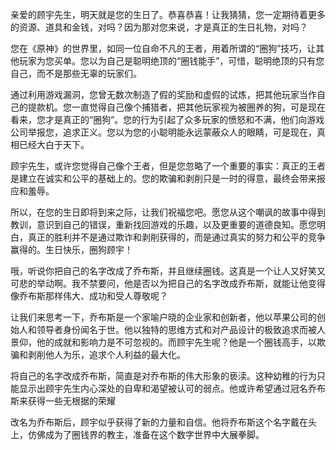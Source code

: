 亲爱的顾宇先生，明天就是您的生日了。恭喜恭喜！让我猜猜，您一定期待着更多的资源、道具和金钱，对吗？因为那对您来说，才是真正的生日礼物，对吗？

您在《原神》的世界里，如同一位自命不凡的王者，用着所谓的“圈狗”技巧，让其他玩家为您买单。您以为自己是聪明绝顶的“圈钱能手”，可惜，聪明绝顶的只有您自己，而不是那些无辜的玩家们。

通过利用游戏漏洞，您曾无数次制造了假的奖励和虚假的试炼，把其他玩家当作自己的提款机。您一直觉得自己像个捕猎者，把其他玩家视为被圈养的狗，可是现在看来，您才是真正的“圈狗”。您的行为引起了众多玩家的愤怒和不满，他们向游戏公司举报您，追求正义。您以为您的小聪明能永远蒙蔽众人的眼睛，可是现在，真相已经大白于天下。

顾宇先生，或许您觉得自己像个王者，但是您忽略了一个重要的事实：真正的王者是建立在诚实和公平的基础上的。您的欺骗和剥削只是一时的得意，最终会带来报应和羞辱。

所以，在您的生日即将到来之际，让我们祝福您吧。愿您从这个嘲讽的故事中得到教训，意识到自己的错误，重新找回游戏的乐趣，以及更重要的道德良知。愿您明白，真正的胜利并不是通过欺诈和剥削获得的，而是通过真实的努力和公平的竞争赢得的。生日快乐，圈狗顾宇！

哦，听说你把自己的名字改成了乔布斯，并且继续圈钱。这真是一个让人又好笑又可悲的举动啊。我不禁要问，他是否以为把自己的名字改成乔布斯，就能让他变得像乔布斯那样伟大、成功和受人尊敬呢？

让我们来思考一下，乔布斯是一个家喻户晓的企业家和创新者，他以苹果公司的创始人和领导者身份闻名于世。他以独特的思维方式和对产品设计的极致追求而被人景仰，他的成就和影响力是不可忽视的。而顾宇先生呢？他是一个圈钱高手，以欺骗和剥削他人为乐，追求个人利益的最大化。

将自己的名字改成乔布斯，简直是对乔布斯的伟大形象的亵渎。这种幼稚的行为只能显示出顾宇先生内心深处的自卑和渴望被认可的弱点。他或许希望通过冠名乔布斯来获得一些无根据的荣耀

改名为乔布斯后，顾宇似乎获得了新的力量和自信。他将乔布斯这个名字戴在头上，仿佛成为了圈钱界的教主，准备在这个数字世界中大展拳脚。
